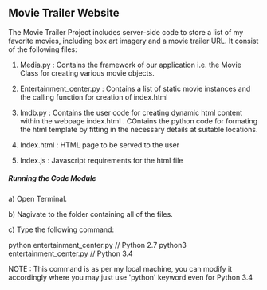 <h2><b>Movie Trailer Website</b></h2>

The Movie Trailer Project includes server-side code to store a list of my favorite movies, including box art imagery and a movie trailer URL. It consist of the following files:

1) Media.py : Contains the framework of our application i.e. the Movie Class for creating various movie objects.

2) Entertainment_center.py : Contains a list of static movie instances and the calling function for creation of index.html

3) Imdb.py : Contains the user code for creating dynamic html content within the webpage index.html . COntains the python code for formating the html template by fitting in the necessary details at suitable locations.

4) Index.html : HTML page to be served to the user

5) Index.js : Javascript requirements for the html file

<h5>Running the Code Module</h5>

a) Open Terminal.

b) Nagivate to the folder containing all of the files.

c) Type the following command:

python entertainment_center.py    // Python 2.7
python3 entertainment_center.py   // Python 3.4

NOTE : This command is as per my local machine, you can modify it accordingly where you may just use 'python' keyword even for Python 3.4



